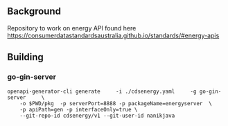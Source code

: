 ## Background

Repository to work on energy API found here https://consumerdatastandardsaustralia.github.io/standards/#energy-apis

## Building

### go-gin-server

```
openapi-generator-cli generate     -i ./cdsenergy.yaml     -g go-gin-server     \
    -o $PWD/pkg  -p serverPort=8888 -p packageName=energyserver  \
    -p apiPath=gen -p interfaceOnly=true \
    --git-repo-id cdsenergy/v1 --git-user-id nanikjava 
```
